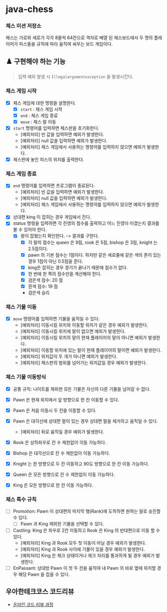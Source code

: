 # java-chess

### 체스 미션 저장소

체스는 가로와 세로가 각각 8줄씩 64칸으로 격자로 배열 된 체스보드에서 두 명의 플레이어가 피스들을 규칙에 따라 움직여 싸우는 보드 게임이다.

## ♟️ 구현해야 하는 기능

> 입력 예외 발생 시 `Illegalargumentexception` 을 발생시킨다.

### 체스 게임 시작

- [x] 체스 게임에 대한 명령을 설명한다.
    - [x] `start` : 체스 게임 시작
    - [x] `end` : 체스 게임 종료
    - [X] `move` : 체스 말 이동
- [x] `start` 명령어를 입력하면 체스판을 초기화한다.
    - [예외처리] 빈 값을 입력하면 예외가 발생한다.
    - [예외처리] null 값을 입력하면 예외가 발생한다.
    - [예외처리] 체스 게임에서 사용하는 명령어를 입력하지 않으면 예외가 발생한다.
- [x] 체스판에 놓인 피스의 위치를 출력한다.

### 체스 게임 종료

- [x] `end` 명령어를 입력하면 프로그램이 종료된다.
    - [예외처리] 빈 값을 입력하면 예외가 발생한다.
    - [예외처리] null 값을 입력하면 예외가 발생한다.
    - [예외처리] 체스 게임에서 사용하는 명령어를 입력하지 않으면 예외가 발생한다.
- [x] 상대편 king 이 잡히는 경우 게임에서 진다.
- [x] status 명령을 입력하면 각 진영의 점수를 출력하고 어느 진영이 이겼는지 결과를 볼 수 있어야 한다.
    - [x] 왕이 잡혔는지 확인한다. -> 결과를 구한다.
        - [x] 각 말의 점수는 queen 은 9점, rook 은 5점, bishop 은 3점, knight 는 2.5점이다.
        - [x] pawn 의 기본 점수는 1점이다. 하지만 같은 세로줄에 같은 색의 폰이 있는 경우 1점이 아닌 0.5점을 준다.
        - [x] king은 잡히는 경우 경기가 끝나기 때문에 점수가 없다.
        - [x] 한 번에 한 쪽의 점수만을 계산해야 한다.
        - [x] 검은색 점수: 20 점
        - [x] 흰색 점수: 19 점
        - 검은색 승리

### 체스 기물 이동

- [x] `move` 명령어를 입력하면 기물을 움직일 수 있다.
    - [예외처리] 이동시킬 위치와 이동할 위치가 같은 경우 예외가 발생한다.
    - [예외처리] 이동시킬 위치에 말이 없으면 예외가 발생한다.
    - [예외처리] 이동시킬 위치의 말이 현재 플레이어의 말이 아니면 예외가 발생한다.
    - [예외처리] 이동할 위치에 있는 말이 현재 플레이어의 말이면 예외가 발생한다.
    - [예외처리] 위치값이 두 개가 아니면 예외가 발생한다.
    - [예외처리] 체스판의 범위를 넘어가는 위치값일 경우 예외가 발생한다.

### 체스 기물 이동방식

- [x] 공통 규칙: 나이트를 제외한 모든 기물은 자신의 다른 기물을 넘어갈 수 없다.

- [x] Pawn 은 현재 위치에서 앞 방향으로 한 칸 이동할 수 있다.
- [x] Pawn 은 처음 이동시 두 칸을 이동할 수 있다.
- [x] Pawn 은 대각선에 상대편 말이 있는 경우 상대편 말을 제거하고 움직일 수 있다.
    - [예외처리] 뒤로 움직일 경우 예외가 발생한다.

- [x] Rook 은 상하좌우로 칸 수 제한없이 이동 가능하다.

- [x] Bishop 은 대각선으로 칸 수 제한없이 이동 가능하다.

- [x] Knight 는 한 방향으로 두 칸 이동하고 90도 방향으로 한 칸 이동 가능하다.

- [x] Queen 은 모든 방향으로 칸 수 제한없이 이동 가능하다.

- [x] King 은 모든 방향으로 한 칸 이동 가능하다.

### 체스 특수 규칙

- [ ] Promotion: Pawn 이 상대편의 마지막 행(Rank)에 도착하면 원하는 말로 승진할 수 있다.
    - [ ] Pawn 과 King 제외한 기물을 선택할 수 있다.
- [ ] Castling: King 은 좌우로 2칸 이동하고 Rook 은 King 의 반대편으로 이동 할 수 있다.
    - [예외처리] King 과 Rook 모두 첫 이동이 아닐 경우 예외가 발생한다.
    - [예외처리] King 과 Rook 사이에 기물이 있을 경우 예외가 발생한다.
    - [예외처리] King 은 체크 상태이거나 체크 자리를 통과하게 될 경우 예외가 발생한다.
- [ ] EnPassant: 상대방 Pawn 이 첫 두 칸을 움직여 내 Pawn 의 바로 옆에 위치할 경우 해당 Pawn 을 잡을 수 있다.

## 우아한테크코스 코드리뷰

- [온라인 코드 리뷰 과정](https://github.com/woowacourse/woowacourse-docs/blob/master/maincourse/README.md)
